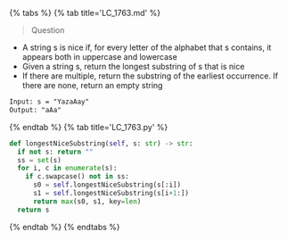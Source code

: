 {% tabs %}
{% tab title='LC_1763.md' %}

> Question

* A string s is nice if, for every letter of the alphabet that s contains, it appears both in uppercase and lowercase
* Given a string s, return the longest substring of s that is nice
* If there are multiple, return the substring of the earliest occurrence. If there are none, return an empty string

```txt
Input: s = "YazaAay"
Output: "aAa"
```

{% endtab %}
{% tab title='LC_1763.py' %}

```py
def longestNiceSubstring(self, s: str) -> str:
  if not s: return ""
  ss = set(s)
  for i, c in enumerate(s):
    if c.swapcase() not in ss:
      s0 = self.longestNiceSubstring(s[:i])
      s1 = self.longestNiceSubstring(s[i+1:])
      return max(s0, s1, key=len)
  return s
```

{% endtab %}
{% endtabs %}
